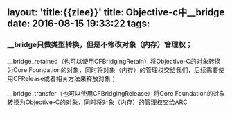 layout: 'title:{{zlee}}'
title: Objective-c中__bridge
date: 2016-08-15 19:33:22
tags:
---


### __bridge只做类型转换，但是不修改对象（内存）管理权；

__bridge_retained（也可以使用CFBridgingRetain）将Objective-C的对象转换为Core Foundation的对象，同时将对象（内存）的管理权交给我们，后续需要使用CFRelease或者相关方法来释放对象；

__bridge_transfer（也可以使用CFBridgingRelease）将Core Foundation的对象转换为Objective-C的对象，同时将对象（内存）的管理权交给ARC
